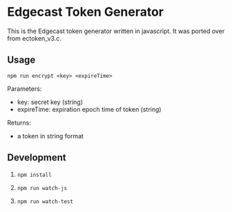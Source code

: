# Edgecast Token Generator
This is the Edgecast token generator written in javascript.  It was ported over from ectoken_v3.c.

## Usage
`npm run encrypt <key> <expireTime>`

Parameters: 
  * key: secret key (string)
  * expireTime: expiration epoch time of token (string)

Returns: 
  * a token in string format

## Development
1) `npm install`

2) `npm run watch-js`

3) `npm run watch-test`
